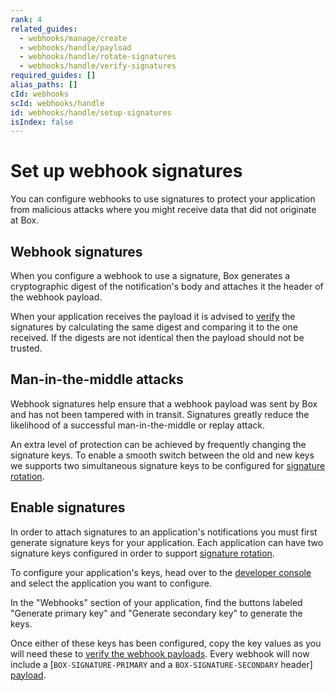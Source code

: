```yaml
---
rank: 4
related_guides:
  - webhooks/manage/create
  - webhooks/handle/payload
  - webhooks/handle/rotate-signatures
  - webhooks/handle/verify-signatures
required_guides: []
alias_paths: []
cId: webhooks
scId: webhooks/handle
id: webhooks/handle/setup-signatures
isIndex: false
---
```


# Set up webhook signatures

You can configure webhooks to use signatures to protect your application from
malicious attacks where you might receive data that did not originate at Box.

## Webhook signatures

When you configure a webhook to use a signature, Box generates
a cryptographic digest of the notification's body and attaches it the header of
the webhook payload.

When your application receives the payload it is advised to [verify][sigver] the
signatures by calculating the same digest and comparing it to the one received.
If the digests are not identical then the payload should not be trusted.

## Man-in-the-middle attacks

Webhook signatures help ensure that a webhook payload was sent by Box and has
not been tampered with in transit. Signatures greatly reduce the likelihood of a
successful man-in-the-middle or replay attack.

<Message type='notice'>

An extra level of protection can be achieved by frequently changing the
signature keys. To enable a smooth switch between the old and new keys we
supports two simultaneous signature keys to be configured for
[signature rotation][sigrot].

</Message>

## Enable signatures

In order to attach signatures to an application's notifications you must first
generate signature keys for your application. Each application can have two
signature keys configured in order to support [signature rotation][sigrot].

To configure your application's keys, head over to the [developer
console][console] and select the application you want to configure.

In the "Webhooks" section of your application, find the buttons labeled
"Generate primary key" and "Generate secondary key" to generate the keys.

Once either of these keys has been configured, copy the key values as you will
need these to [verify the webhook payloads][sigver]. Every webhook will now
include a [`BOX-SIGNATURE-PRIMARY` and a `BOX-SIGNATURE-SECONDARY` header]
[payload].

[payload]: guide://webhooks/handle/payload
[sigrot]: guide://webhooks/handle/rotate-signatures
[sigver]: guide://webhooks/handle/verify-signatures
[console]: https://app.box.com/developers/console
